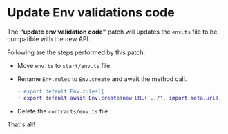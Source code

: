 # Update Env validations code

The **"update env validation code"** patch will updates the `env.ts` file to be compatible with the new API. 

Following are the steps performed by this patch.

- Move `env.ts` to `start/env.ts` file.
- Rename `Env.rules` to `Env.create` and await the method call.

    ```diff
    - export default Env.rules({
    + export default await Env.create(new URL('../', import.meta.url), {
    ```
- Delete the `contracts/env.ts` file

That's all!
